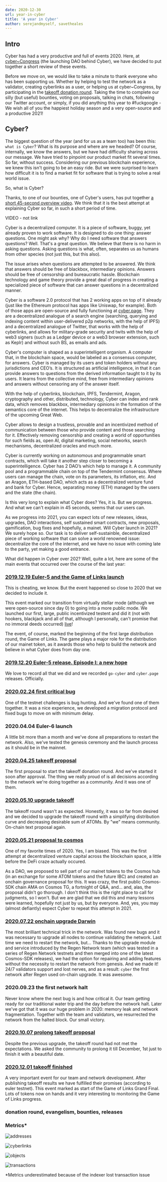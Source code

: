 ```yaml
---
date: 2020-12-30
url: year-in-cyber
title: 'A year in Cyber'
author: serejandmyself, savetheales
---
```


## Intro

Cyber has had a very productive and full of events 2020. Here, at [cyber\~Congress](https://client.aragon.org/#/cybercongress) (the launching DAO behind Cyber), we have decided to put together a short review of these events.

Before we move on, we would like to take a minute to thank everyone who has been supporting us. Whether by helping to test the network as a validator, creating cyberlinks as a user, or helping us at cyber\~Congress, by participating in the [takeoff donation round](https://cyber.page/gol/takeoff). Taking the time to complete our silly (but useful) bounties, voting on proposals, talking in chats, following our Twitter account, or simply, if you did anything this year to #fuckgoogle - We wish all of you the happiest holiday season and a very open-source and a productive 2021!

## Cyber?

The biggest question of the year (and for us as a team too) has been this: `what is Cyber`? What is its purpose and where are we headed? Of course, internally, we know the answers, but we have had difficulty sharing across our message. We have tried to pinpoint our product market fit several times. So far, without success. Considering our previous blockchain experience, we knew this isn't going to be an easy ride. But we were surprised to learn how difficult it is to find a market fit for software that is trying to solve a real world issue.

So, what is Cyber?

Thanks, to one of our bounties, one of Cyber's users, has put together [a short 45-second overview video](https://www.youtube.com/watch?v=mTrGJRM6IME). We think that it is the best attempt at explaining Cyber so far, in such a short period of time.

VIDEO - not link

Cyber is a decentralized computer. It is a piece of software, buggy, yet already proven to work software. It is designed to do one thing: answer questions. One might ask why? Why do I need software that answers questions? Well. That's a great question. We believe that there is no harm in asking questions. Asking questions is what, often, separates us as humans from other species (not just this, but this also).

The issue arises when questions are attempted to be answered. We think that answers should be free of blackbox, intermediary opinions. Answers should be free of censorship and bureaucratic hassle. Blockchain technology and game theory provide a great deal of progress in creating a specialized piece of software that can answer questions in a decentralized manner.

Cyber is a software 2.0 protocol that has 2 working apps on top of it already (just like the Ethereum protocol has apps like Uniswap, for example). Both of those apps are open-source and fully functioning at [cyber.page](https://cyber.page/). They are a decentralized analogue of a search engine (searching, querying and indexing content within user-delivered p2p networks, with the help of IPFS) and a decentralized analogue of Twitter, that works with the help of cyberlinks, and allows for military-grade security and twits with the help of web3 signers (such as a Ledger device or a web3 browser extension, such as Keplr) and without such BS, as emails and ads.

Cyber's computer is shaped as a superintelligent organism. A computer that, in the blockchain space, would be labeled as a consensus computer, for answers. Cyber is managed by its users and token holders without any jurisdictions and CEO’s. It is structured as artificial intelligence, in that it can provide answers to questions from the derived information taught to it by its users. It learns from the collective mind, free from intermediary opinions and answers without censoring any of the answer itself.

With the help of cyberlinks, blockchain, IPFS, Tendermint, Aragon, cryptography and other, distributed, technology, Cyber can index and rank data, which removes blackbox, intermediary opinions in the formation of the semantics core of the internet. This helps to decentralize the infrastructure of the upcoming Great Web.

Cyber allows to design a trustless, provable and an incentivized method of communication between those who provide content and those searching for it. Effectively removing censorship and creating a world of opportunities for such fields as, open AI, digital marketing, social networks, search mechanisms, decentralized oracles and much more.

Cyber is currently working on autonomous and programmable smart contracts, which will take it another step closer to becoming a superintelligence. Cyber has 2 DAO’s which help to manage it. A community pool and a programmable chain on top of the Tendermint consensus. Where users can manage the chain, vote on its parameters, its inflation, etc. And an Aragon, ETH-based DAO, which acts as a decentralized venture fund and bank for Cyber. Hence, separating money (ETH) managed by the users and the state (the chain).

Is this very long to explain what Cyber does? Yes, it is. But we progress. And what we can't explain in 45 seconds, seems that our users can.

As we progress into 2021, you can expect lots of new releases, ideas, upgrades, DAO interactions, self sustained smart contracts, new proposals, gamification, bug fixes and hopefully, a mainet. Will Cyber launch in 2021? We surely hope so. Our task is to deliver self-sustainble, decentralized piece of working software that can solve a world renowned issue: decentralize the core of the internet, and we have no issue with coming late to the party, yet making a good entrance.

What did happen in Cyber over 202? Well, quite a lot, here are some of the main events that occurred over the course of the last year:

### [2019.12.19 Euler-5 and the Game of Links launch](https://cybercongress.ai/euler-5-launch/)

This is cheating, we know. But the event happened so close to 2020 that we decided to include it.

This event marked our transition from virtually stellar mode (although we were open-source since day 0) to going into a more public mode. We launched our first, large, public incentivized testent and did it (not with hookers, blackjack and all of that, although I personally, can't promise that no immoral deeds occurred) [live](https://www.youtube.com/watch?v=tpoKq-fCXhM&list=PLOcP3DXQoNUXmh7ob0Fm6p12L20zn0zbT&index=8)!

The event, of course, marked the beginning of the first large distribution round, the Game of Links. The game plays a major role for the distribution of our mainet token, as it awards those who help to build the network and believe in what Cyber does from day one.

### [2019.12.20 Euler-5 release. Episode I: a new hope](https://cybercongress.ai/euler-5-release/)

We love to record all that we did and we recorded `go-cyber` and `cyber.page` releases. Officially. 

### [2020.02.24 first critical bug](https://cybercongress.ai/euler-6-migration/)

One of the testnet challenges is bug hunting. And we've found one of them together. It was a nice experience, we developed a migration protocol and fixed bugs to move on with minimum delay.

### 2020.04.04 Euler-6 launch

A little bit more than a month and we've done all preparations to restart the network. Also, we've tested the genesis ceremony and the launch process as it should be in the mainnet.

### [2020.04.25 takeoff proposal](https://cyber.page/governance/2)

The first proposal to start the takeoff donation round. And we've started it soon after approval. The thing we really proud of is all decisions according to the network we're doing together as a community. And it was one of them.

### [2020.05.10 upgrade takeoff](https://cyber.page/governance/5)

The takeoff round wasn't as expected. Honestly, it was so far from desired and we decided to upgrade the takeoff round with a simplifying distribution curve and decreasing desirable sum of ATOMs. By "we" means community. On-chain text proposal again.

### [2020.05.21 proposal to cosmos](https://www.mintscan.io/cosmos/proposals/26)

One of my favorite times of 2020. Yes, I am biased. This was the first attempt at decentralized venture capital across the blockchain space, a little before the DeFi craze actually occured.

As a DAO, we proposed to sell part of our mainet tokens to the Cosmos hub (in an exchange for some ATOM tokens and the future IBC) and created an onchain governance proposal for this. It was crazy, the first public Cosmos-SDK chain AMA on Cosmos TG, a fortnight of Q&A, and... and, alas, the proposal didn't go thorough. I don't think this is the right place to call for judgments, so I won't. But we are glad that we did this and many lessons were learned, hopefully not just by us, but by everyone. And, yes, you may (almost defiantly) expect Cyber to repeat this attempt in 2021.

### [2020.07.22 onchain upgrade Darwin](https://cybercongress.ai/darwin-upgrade/)

The most brilliant technical trick in the network. Was found new bugs and it was necessary to upgrade all nodes to continue validating the network. Last time we need to restart the network,  but... Thanks to the upgrade module and service introduced by the Regen Network team (which was tested in a series of Regen Network testnets and then merged into one of the latest Cosmos-SDK releases), we had the option for repairing and adding features without the necessity to restart the network from genesis. And we made it! 24/7 validators support and lost nerves, and as a result: `cyber` the first network after Regen used on-chain upgrade. It was awesome.

### 2020.09.23 the first network halt

Never know where the next bug is and how critical it. Our team getting ready for our traditional water trip and the day before the network halt. Later we've got that it was our huge problem in 2020: memory leak and network fragmentation. Together with the team and validators, we resurrected the network from the halted block. Our small victory.

### [2020.10.07 prolong takeoff proposal](https://cybercongress.ai/takeoff-prolong/)

Despite the previous upgrade, the takeoff round had not met the expectations. We asked the community to prolong it till December, 1st just to finish it with a beautiful date.

### [2020.12.01 takeoff finished](https://cybercongress.ai/takeoff-results/)

A very important event for our team and network development. After publishing takeoff results we have fulfilled their promises (according to euler testnet). This event marked as start of the Game of Links Grand Final. Lots of tokens now on hands and it very interesting to monitoring the Game of Links progress.


### donation round, evangelism, bounties, releases

### Metrics*

![addresses](addresses.png)

![cyberlinks](cyberlinks.png)

![objects](objects.png)

![transactions](txs.png)

\*Metrics underestimated because of the indexer lost transaction issue
